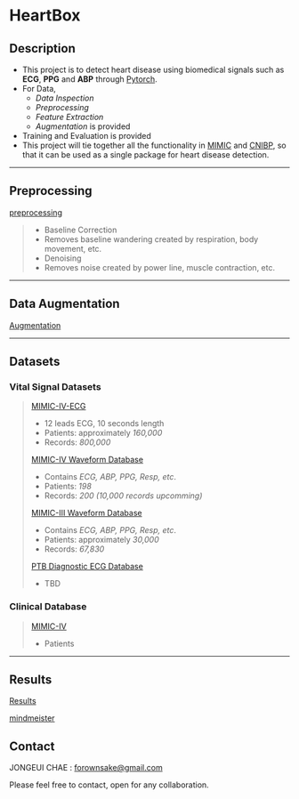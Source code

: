 # HeartBox

## Description

- This project is to detect heart disease using biomedical signals such as **ECG**, **PPG** and **ABP** through [Pytorch](https://pytorch.org/).
- For Data,
  - _Data Inspection_
  - _Preprocessing_
  - _Feature Extraction_
  - _Augmentation_ is provided
- Training and Evaluation is provided
- This project will tie together all the functionality in [MIMIC](https://github.com/paperchae/MIMIC)
  and [CNIBP](https://github.com/remotebiosensing/rppg/tree/main/cnibp), so that it can be used as a single package for
  heart disease detection.

***

## Preprocessing

[preprocessing](/preprocessing)
> - Baseline Correction
>  - Removes baseline wandering created by respiration, body movement, etc.
> - Denoising
>  - Removes noise created by power line, muscle contraction, etc.

***

## Data Augmentation

[Augmentation](preprocessing/signal_augmentation.py)

***

## Datasets

### Vital Signal Datasets

> [MIMIC-IV-ECG](https://physionet.org/content/mimic-iv-ecg/1.0/)
>- 12 leads ECG, 10 seconds length
>- Patients: approximately *160,000*
>- Records: *800,000*
>
> [MIMIC-IV Waveform Database](https://physionet.org/content/mimic4wdb/0.1.0/)
>- Contains *ECG, ABP, PPG, Resp, etc*.
>- Patients: *198*
>- Records: *200 (10,000 records upcomming)*
>
> [MIMIC-III Waveform Database](https://physionet.org/content/mimic3wdb/1.0/)
>- Contains *ECG, ABP, PPG, Resp, etc*.
>- Patients: approximately *30,000*
>- Records: *67,830*
>
>[PTB Diagnostic ECG Database](https://physionet.org/content/ptbdb/1.0.0/)
>- TBD

### Clinical Database

> [MIMIC-IV](https://physionet.org/content/mimiciv/2.2/)
> - Patients
***

## Results

[Results](/results)

[mindmeister](https://mm.tt/app/map/2924715348?t=LSpBskuWaX)

## Contact

JONGEUI CHAE : forownsake@gmail.com

Please feel free to contact, open for any collaboration.
